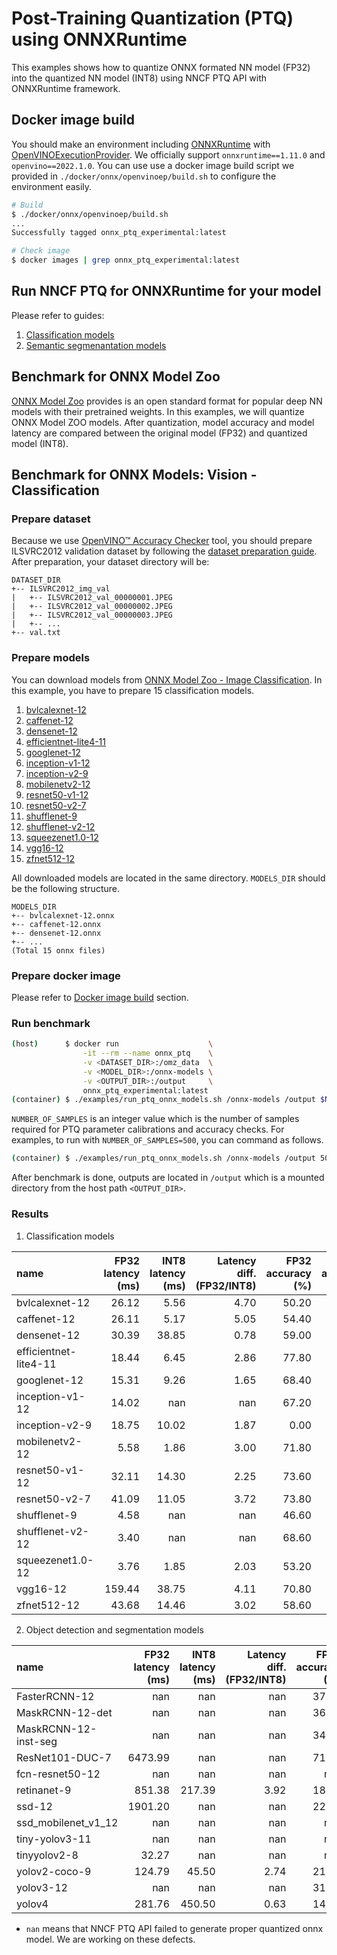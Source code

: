 # Post-Training Quantization (PTQ) using ONNXRuntime

This examples shows how to quantize ONNX formated NN model (FP32) into the quantized NN model (INT8) using NNCF PTQ API with ONNXRuntime framework.

## Docker image build

You should make an environment including [ONNXRuntime](https://onnxruntime.ai/docs) with [OpenVINOExecutionProvider](https://onnxruntime.ai/docs/execution-providers/OpenVINO-ExecutionProvider.html). We officially support `onnxruntime==1.11.0` and `openvino==2022.1.0`. You can use use a docker image build script we provided in `./docker/onnx/openvinoep/build.sh` to configure the environment easily.

```bash
# Build
$ ./docker/onnx/openvinoep/build.sh
...
Successfully tagged onnx_ptq_experimental:latest

# Check image
$ docker images | grep onnx_ptq_experimental:latest
```

## Run NNCF PTQ for ONNXRuntime for your model

Please refer to guides:

1. [Classification models](classification/README.md)
2. [Semantic segmenantation models](semantic_segmentation/README.md)

## Benchmark for ONNX Model Zoo

[ONNX Model Zoo](https://github.com/onnx/models) provides is an open standard format for popular deep NN models with their pretrained weights. In this examples, we will quantize ONNX Model ZOO models. After quantization, model accuracy and model latency are compared between the original model (FP32) and quantized model (INT8).

## Benchmark for ONNX Models: Vision - Classification

### Prepare dataset

Because we use [OpenVINO™ Accuracy Checker](https://github.com/openvinotoolkit/open_model_zoo/tree/master/tools/accuracy_checker) tool, you should prepare ILSVRC2012 validation dataset by following the [dataset preparation guide](https://github.com/openvinotoolkit/open_model_zoo/blob/2022.1.0/data/datasets.md#imagenet). After preparation, your dataset directory will be:

```
DATASET_DIR
+-- ILSVRC2012_img_val
|   +-- ILSVRC2012_val_00000001.JPEG
|   +-- ILSVRC2012_val_00000002.JPEG
|   +-- ILSVRC2012_val_00000003.JPEG
|   +-- ...
+-- val.txt
```

### Prepare models

You can download models from [ONNX Model Zoo - Image Classification](https://github.com/onnx/models#image_classification).
In this example, you have to prepare 15 classification models.

1. [bvlcalexnet-12](https://github.com/onnx/models/blob/main/vision/classification/alexnet/model/bvlcalexnet-12.onnx)
2. [caffenet-12](https://github.com/onnx/models/blob/main/vision/classification/caffenet/model/caffenet-12.onnx)
3. [densenet-12](https://github.com/onnx/models/blob/main/vision/classification/densenet-121/model/densenet-12.onnx)
4. [efficientnet-lite4-11](https://github.com/onnx/models/blob/main/vision/classification/efficientnet-lite4/model/efficientnet-lite4-11.onnx)
5. [googlenet-12](https://github.com/onnx/models/blob/main/vision/classification/inception_and_googlenet/googlenet/model/googlenet-12.onnx)
6. [inception-v1-12](https://github.com/onnx/models/blob/main/vision/classification/inception_and_googlenet/inception_v1/model/inception-v1-12.onnx)
7. [inception-v2-9](https://github.com/onnx/models/blob/main/vision/classification/inception_and_googlenet/inception_v2/model/inception-v2-9.onnx)
8. [mobilenetv2-12](https://github.com/onnx/models/blob/main/vision/classification/mobilenet/model/mobilenetv2-12.onnx)
9. [resnet50-v1-12](https://github.com/onnx/models/blob/main/vision/classification/resnet/model/resnet50-v1-12.onnx)
10. [resnet50-v2-7](https://github.com/onnx/models/blob/main/vision/classification/resnet/model/resnet50-v2-7.onnx)
11. [shufflenet-9](https://github.com/onnx/models/blob/main/vision/classification/shufflenet/model/shufflenet-9.onnx)
12. [shufflenet-v2-12](https://github.com/onnx/models/blob/main/vision/classification/shufflenet/model/shufflenet-v2-12.onnx)
13. [squeezenet1.0-12](https://github.com/onnx/models/blob/main/vision/classification/squeezenet/model/squeezenet1.0-12.onnx)
14. [vgg16-12](https://github.com/onnx/models/blob/main/vision/classification/vgg/model/vgg16-12.onnx)
15. [zfnet512-12](https://github.com/onnx/models/blob/main/vision/classification/zfnet-512/model/zfnet512-12.onnx)

All downloaded models are located in the same directory. `MODELS_DIR` should be the following structure.
```
MODELS_DIR
+-- bvlcalexnet-12.onnx
+-- caffenet-12.onnx
+-- densenet-12.onnx
+-- ... 
(Total 15 onnx files)
```

### Prepare docker image

Please refer to [Docker image build](#docker-image-build) section.

### Run benchmark

```bash
(host)      $ docker run                    \
                -it --rm --name onnx_ptq    \
                -v <DATASET_DIR>:/omz_data  \
                -v <MODEL_DIR>:/onnx-models \
                -v <OUTPUT_DIR>:/output     \
                onnx_ptq_experimental:latest
(container) $ ./examples/run_ptq_onnx_models.sh /onnx-models /output $NUMBER_OF_SAMPLES
```

`NUMBER_OF_SAMPLES` is an integer value which is the number of samples required for PTQ parameter calibrations and accuracy checks. For examples, to run with `NUMBER_OF_SAMPLES=500`, you can command as follows.

```bash
(container) $ ./examples/run_ptq_onnx_models.sh /onnx-models /output 500
```

After benchmark is done, outputs are located in `/output` which is a mounted directory from the host path `<OUTPUT_DIR>`.

### Results

1. Classification models

| name                  |   FP32 latency (ms) |   INT8 latency (ms) |   Latency diff. (FP32/INT8) |   FP32 accuracy (%) |   INT8 accuracy (%) |  Accuracy diff. (%) |
|:----------------------|-------------------:|--------------------:|---------------:|--------------------:|---------------------:|----------------:|
| bvlcalexnet-12        |              26.12 |                5.56 |           4.70 |               50.20 |                49.80 |            0.40 |
| caffenet-12           |              26.11 |                5.17 |           5.05 |               54.40 |                54.40 |            0.00 |
| densenet-12           |              30.39 |               38.85 |           0.78 |               59.00 |               nan    |          nan    |
| efficientnet-lite4-11 |              18.44 |                6.45 |           2.86 |               77.80 |                77.60 |            0.20 |
| googlenet-12          |              15.31 |                9.26 |           1.65 |               68.40 |                67.60 |            0.80 |
| inception-v1-12       |              14.02 |              nan    |         nan    |               67.20 |               nan    |          nan    |
| inception-v2-9        |              18.75 |               10.02 |           1.87 |                0.00 |               nan    |          nan    |
| mobilenetv2-12        |               5.58 |                1.86 |           3.00 |               71.80 |                71.20 |            0.60 |
| resnet50-v1-12        |              32.11 |               14.30 |           2.25 |               73.60 |                72.80 |            0.80 |
| resnet50-v2-7         |              41.09 |               11.05 |           3.72 |               73.80 |                74.00 |           -0.20 |
| shufflenet-9          |               4.58 |              nan    |         nan    |               46.60 |                 0.00 |           46.60 |
| shufflenet-v2-12      |               3.40 |              nan    |         nan    |               68.60 |               nan    |          nan    |
| squeezenet1.0-12      |               3.76 |                1.85 |           2.03 |               53.20 |                53.60 |           -0.40 |
| vgg16-12              |             159.44 |               38.75 |           4.11 |               70.80 |                70.60 |            0.20 |
| zfnet512-12           |              43.68 |               14.46 |           3.02 |               58.60 |                59.00 |           -0.40 |

2. Object detection and segmentation models

| name                 |  FP32 latency (ms) |   INT8 latency (ms) |   Latency diff. (FP32/INT8) |   FP32 accuracy (%) |   INT8 accuracy (%) |   Accuracy diff. (%) |
|:---------------------|-------------------:|--------------------:|---------------:|--------------------:|---------------------:|----------------:|
| FasterRCNN-12        |             nan    |              nan    |         nan    |               37.71 |               nan    |          nan    |
| MaskRCNN-12-det      |             nan    |              nan    |         nan    |               36.91 |               nan    |          nan    |
| MaskRCNN-12-inst-seg |             nan    |              nan    |         nan    |               34.27 |               nan    |          nan    |
| ResNet101-DUC-7      |            6473.99 |              nan    |         nan    |               71.21 |               nan    |          nan    |
| fcn-resnet50-12      |             nan    |              nan    |         nan    |              nan    |               nan    |          nan    |
| retinanet-9          |             851.38 |              217.39 |           3.92 |               18.45 |               nan    |          nan    |
| ssd-12               |            1901.20 |              nan    |         nan    |               22.91 |               nan    |          nan    |
| ssd_mobilenet_v1_12  |             nan    |              nan    |         nan    |              nan    |               nan    |          nan    |
| tiny-yolov3-11       |             nan    |              nan    |         nan    |              nan    |               nan    |          nan    |
| tinyyolov2-8         |              32.27 |              nan    |         nan    |              nan    |               nan    |          nan    |
| yolov2-coco-9        |             124.79 |               45.50 |           2.74 |               21.70 |                22.17 |           -0.47 |
| yolov3-12            |             nan    |              nan    |         nan    |               31.08 |               nan    |          nan    |
| yolov4               |             281.76 |              450.50 |           0.63 |               14.28 |               nan    |          nan    |

* `nan` means that NNCF PTQ API failed to generate proper quantized onnx model. We are working on these defects.
